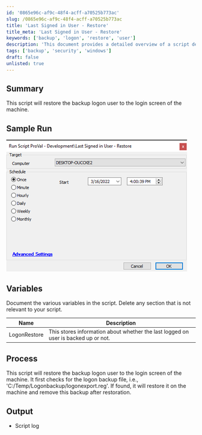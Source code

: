 ```yaml
---
id: '0865e96c-af9c-48f4-acff-a70525b773ac'
slug: /0865e96c-af9c-48f4-acff-a70525b773ac
title: 'Last Signed in User - Restore'
title_meta: 'Last Signed in User - Restore'
keywords: ['backup', 'logon', 'restore', 'user']
description: 'This document provides a detailed overview of a script designed to restore the backup logon user to the login screen of a machine. It includes sample runs, variable documentation, and a description of the process involved in checking and restoring the logon backup file.'
tags: ['backup', 'security', 'windows']
draft: false
unlisted: true
---
```


## Summary

This script will restore the backup logon user to the login screen of the machine.

## Sample Run

![Sample Run](../../static/img/Last-Signed-in-User---Restore/image_1.png)

## Variables

Document the various variables in the script. Delete any section that is not relevant to your script.

| Name          | Description                                               |
|---------------|-----------------------------------------------------------|
| LogonRestore  | This stores information about whether the last logged on user is backed up or not. |

## Process

This script will restore the backup logon user to the login screen of the machine. It first checks for the logon backup file, i.e., 'C:/Temp/Logonbackup/logonexport.reg'. If found, it will restore it on the machine and remove this backup after restoration.

## Output

- Script log

